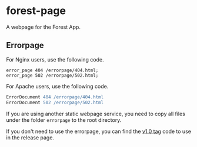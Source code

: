 # forest-page
A webpage for the Forest App.

## Errorpage
For Nginx users, use the following code.
```nginx
error_page 404 /errorpage/404.html;
error_page 502 /errorpage/502.html;
```

For Apache users, use the following code.
```apache
ErrorDocument 404 /errorpage/404.html
ErrorDocument 502 /errorpage/502.html
```

If you are using another static webpage service, you need to copy all files under the folder `errorpage` to the root directory.

If you don't need to use the errorpage, you can find the [v1.0 tag](https://github.com/WilliamPeterMatthew/forest-page/tree/v1.0) code to use in the release page.